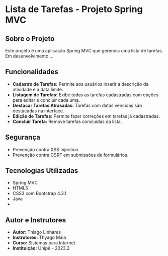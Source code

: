 # Lista de Tarefas - Projeto Spring MVC

## Sobre o Projeto
Este projeto é uma aplicação Spring MVC que gerencia uma lista de tarefas. Em desenvolvimento ...
## Funcionalidades
- **Cadastro de Tarefas:** Permite aos usuários inserir a descrição da atividade e a data limite.
- **Listagem de Tarefas:** Exibe todas as tarefas cadastradas com opções para editar e concluir cada uma.
- **Destacar Tarefas Atrasadas:** Tarefas com datas vencidas são destacadas na interface.
- **Edição de Tarefas:** Permite fazer correções em tarefas já cadastradas.
- **Concluir Tarefa:** Remove tarefas concluídas da lista.

## Segurança
- Prevenção contra XSS Injection.
- Prevenção contra CSRF em submissões de formulários.

## Tecnologias Utilizadas
- Spring MVC
- HTML5
- CSS3 com Bootstrap 4.3.1
- Java
- 
## Autor e Instrutores
- **Autor:** Thiago Linhares
- **Instrutores:** Thyago Maia
- **Curso:** Sistemas para Internet
- **Instituição:** Unipê - 2023.2
